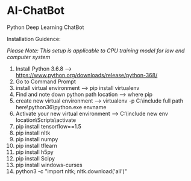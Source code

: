 # AI-ChatBot
Python Deep Learning ChatBot

Installation Guidence:

*Please Note: This setup is applicable to CPU training model for low end computer system*

1) Install Python 3.6.8 --> https://www.python.org/downloads/release/python-368/
2) Go to Command Prompt
3) install virtual environment --> pip install virtualenv
4) Find and note down python path location --> where pip
5) create new virtual environment --> virtualenv -p C:\include full path here\python36\python.exe envname
6) Activate your new virtual environment --> C:\include new env location\Scripts\activate
7) pip install tensorflow==1.5
8) pip install nltk
9) pip install numpy
10) pip install tflearn
11) pip install h5py
12) pip install Scipy
13) pip install windows-curses
14) python3 -c "import nltk; nltk.download('all')"

